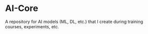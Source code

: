 # AI-Core
 A repository for AI models (ML, DL, etc.) that I create during training courses, experiments, etc.
